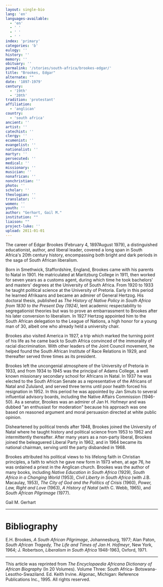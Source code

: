 ```yaml
---
layout: single-bio
lang: 'en'
languages-available:
  - 'en'
  - ' '
  - ' '
  - ' '
index: 'primary'
categories: 'b'
eulogy: ''
history: ''
memory: ''
obituary: ''
permalink: '/stories/south-africa/brookes-edgar/'
title: "Brookes, Edgar"
alternate: ""
date: '1897-1979'
century:
  - '19th'
  - '20th'
tradition: 'protestant'
affiliation:
  - 'anglican'
country:
  - 'south africa'
ancient: ''
artist: ''
catechist: ''
clergy: ''
ecumenist: ''
evangelist: ''
nationalist: ''
martyr: ''
persecuted: ''
medical: ''
missionary: ''
musician: ''
nonafrican: ''
nonchristian: ''
photo: ''
scholar: ''
theologian: ''
translator: ''
women: ''
youth: ''
author: "Gerhart, Gail M."
institution: ""
liaison: ""
project-luke: ''
upload: 2011-01-01
---
```




The career of Edgar Brookes (February 4, 1897August 1979), a distinguished educationist, author, and liberal leader, covered a long span in South Africa's 20th century history, encompassing both bright and dark periods in the saga of South African liberalism.

Born in Smethwick, Staffordshire, England, Brookes came with his parents to Natal in 1901. He matriculated at Maritzburg College in 1911, then worked for seven years as a customs agent, during which time he took bachelors' and masters' degrees at the University of South Africa. From 1920 to 1933 he taught political science at the University of Pretoria. Early in this period he learned Afrikaans and became an admirer of General Hertzog. His doctoral thesis, published as *The History of Native Policy in South Africa from 1830 to the Present Day (1924)*, lent academic respectability to segregationist theories but was to prove an embarrassment to Brookes after his later conversion to liberalism. In 1927 Hertzog appointed him to the South African delegation to the League of Nations, a high honor for a young man of 30, albeit one who already held a university chair.

Brookes also visited America in 1927, a trip which marked the turning point of his life as he came back to South Africa convinced of the immorality of racial discrimination. With other leaders of the Joint Council movement, he helped found the South African Institute of Race Relations in 1929, and thereafter served three times as its president.

Brookes left the uncongenial atmosphere of the University of Pretoria in 1933, and from 1934 to 1945 was the principal of Adams College, a well known missionary secondary school for Africans in Natal. In 1937 he was elected to the South African Senate as a representative of the Africans of Natal and Zululand, and served three terms until poor health forced his resignation in 1952. In this period he was appointed by Jan Smuts to several influential advisory boards, including the Native Affairs Commission (1946-50). As a senator, Brookes was an admirer of Jan H. Hofmeyr and was dubbed "an enthusiast for moderation" because his approach was one based on reasoned argument and moral persuasion directed at white public opinion.

Disheartened by political trends after 1948, Brookes joined the University of Natal where he taught history and political science from 1953 to 1962 and intermittently thereafter. After many years as a non-party liberal, Brookes joined the beleaguered Liberal Party in 1962, and in 1964 became its national chairman, serving until the party disbanded in 1968.

Brookes attributed his political views to his lifelong faith in Christian principles, a faith to which he gave new form in 1973 when, at age 76, he was ordained a priest in the Anglican church. Brookes was the author of many books, including *Native Education in South Africa* (1929), *South Africa in a Changing World* (1953), *Civil Liberty in South Africa* (with J.B. Macaulay, 1953), *The City of God and the Politics of Crisis* (1960), *Power, Law, Right and Love* (1963), *A History of Natal* (with C. Webb, 1965), and *South African Pilgrimage* (1977).

Gail M. Gerhart

---

# Bibliography

E.H. Brookes, *A South African Pilgrimage*, Johannesburg, 1977; Alan Paton, *South African Tragedy, The Life and Times of Jan H. Hofmeyr*, New York, 1964; J. Robertson, *Liberalism in South Africa* 1948-1963, Oxford, 1971.

---

This article was reprinted from *The Encyclopaedia Africana Dictionary of African Biography* (In 20 Volumes). Volume Three: South Africa- Botswana-Lesotho-Swaziland. Ed. Keith Irvine. Algonac, Michigan: Reference Publications Inc., 1995.  All rights reserved.
